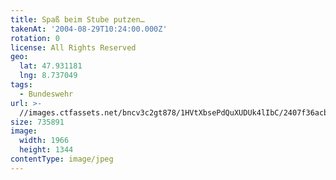 ```yaml
---
title: Spaß beim Stube putzen…
takenAt: '2004-08-29T10:24:00.000Z'
rotation: 0
license: All Rights Reserved
geo:
  lat: 47.931181
  lng: 8.737049
tags:
  - Bundeswehr
url: >-
  //images.ctfassets.net/bncv3c2gt878/1HVtXbsePdQuXUDUk4lIbC/2407f36acba711382230023e4d7e34ec/spa-beim-stube-putzen_4544890155_o
size: 735891
image:
  width: 1966
  height: 1344
contentType: image/jpeg
---
```


